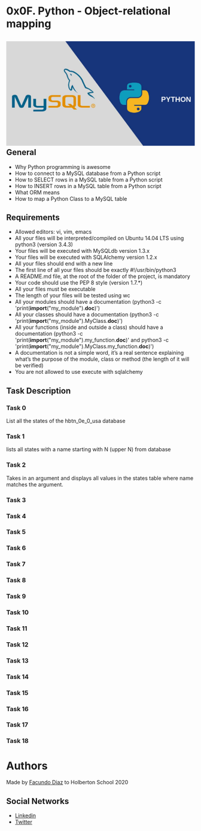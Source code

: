 # 0x0F. Python - Object-relational mapping
![alt text](https://github.com/facu2279/holbertonschool-higher_level_programming/blob/main/0x0F-python-object_relational_mapping/sqlpythonimage.jpg)
General
-----------
- Why Python programming is awesome
- How to connect to a MySQL database from a Python script
- How to SELECT rows in a MySQL table from a Python script
- How to INSERT rows in a MySQL table from a Python script
- What ORM means
- How to map a Python Class to a MySQL table


Requirements
------------
- Allowed editors: vi, vim, emacs
- All your files will be interpreted/compiled on Ubuntu 14.04 LTS using python3 (version 3.4.3)
- Your files will be executed with MySQLdb version 1.3.x
- Your files will be executed with SQLAlchemy version 1.2.x
- All your files should end with a new line
- The first line of all your files should be exactly #!/usr/bin/python3
- A README.md file, at the root of the folder of the project, is mandatory
- Your code should use the PEP 8 style (version 1.7.*)
- All your files must be executable
- The length of your files will be tested using wc
- All your modules should have a documentation (python3 -c 'print(__import__("my_module").__doc__)')
- All your classes should have a documentation (python3 -c 'print(__import__("my_module").MyClass.__doc__)')
- All your functions (inside and outside a class) should have a documentation (python3 -c 'print(__import__("my_module").my_function.__doc__)' and python3 -c 'print(__import__("my_module").MyClass.my_function.__doc__)')
- A documentation is not a simple word, it’s a real sentence explaining what’s the purpose of the module, class or method (the length of it will be verified)
- You are not allowed to use execute with sqlalchemy

Task Description
---------
### Task 0
List all the states of the hbtn_0e_0_usa database

### Task 1
lists all states with a name starting with N (upper N) from database

### Task 2
Takes in an argument and displays all values in the states table where name matches the argument.

### Task 3

### Task 4
### Task 5
### Task 6
### Task 7
### Task 8
### Task 9
### Task 10
### Task 11
### Task 12
### Task 13
### Task 14
### Task 15
### Task 16
### Task 17
### Task 18

# Authors
Made by [Facundo Diaz](https://github.com/facu2279) to Holberton School 2020

Social Networks
-------------------
- [Linkedin](https://www.linkedin.com/in/facundo-d%C3%ADaz-720110149/)
- [Twitter](https://twitter.com/facudiazuy)